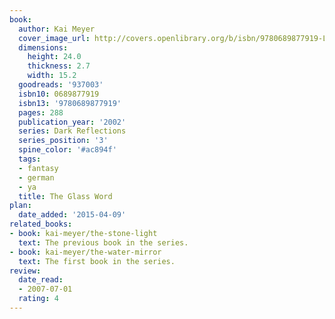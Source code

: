 ```yaml
---
book:
  author: Kai Meyer
  cover_image_url: http://covers.openlibrary.org/b/isbn/9780689877919-L.jpg
  dimensions:
    height: 24.0
    thickness: 2.7
    width: 15.2
  goodreads: '937003'
  isbn10: 0689877919
  isbn13: '9780689877919'
  pages: 288
  publication_year: '2002'
  series: Dark Reflections
  series_position: '3'
  spine_color: '#ac894f'
  tags:
  - fantasy
  - german
  - ya
  title: The Glass Word
plan:
  date_added: '2015-04-09'
related_books:
- book: kai-meyer/the-stone-light
  text: The previous book in the series.
- book: kai-meyer/the-water-mirror
  text: The first book in the series.
review:
  date_read:
  - 2007-07-01
  rating: 4
---
```

